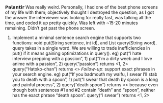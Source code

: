 𝗣𝗮𝗹𝗮𝗻𝘁𝗶𝗿
Was really weird. Personally, I had one of the best phone screens of my life with them; objectively thought I destroyed the question, as I got the answer the interviewer was looking for really fast, was talking all the time, and coded it up pretty quickly. Was left with ~15-20 minutes remaining. Didn’t get past the phone screen.
1. Implement a minimal sentence search engine that supports two functions: void put(String sentence, int id), and List<int> query(String word). query takes in a single word. We are willing to trade inefficiencies in put() if it means gaining optimizations in query().
eg) put(“I hate interview prepping with a passion”, 1)
put(“I’m a dirty weeb and I love anime with a passion”, 2) 
query(“passion”) returns <1, 2>
query(“Hatoko-chan”) returns <>
𝘍𝘰𝘭𝘭𝘰𝘸-𝘶𝘱: support exact phrases in your search engine.
eg) put(“If you badmouth my waifu, I swear I’ll stab you to death with a spoon”, 1)
put(“I swear that death by spoon is a long and painful process”, 2) 
query(“death spoon”) returns <> because even though both sentences #1 and #2 contain “death” and “spoon”, neither has the exact phrase “death spoon”. 
query(“I swear”) returns <1, 2>